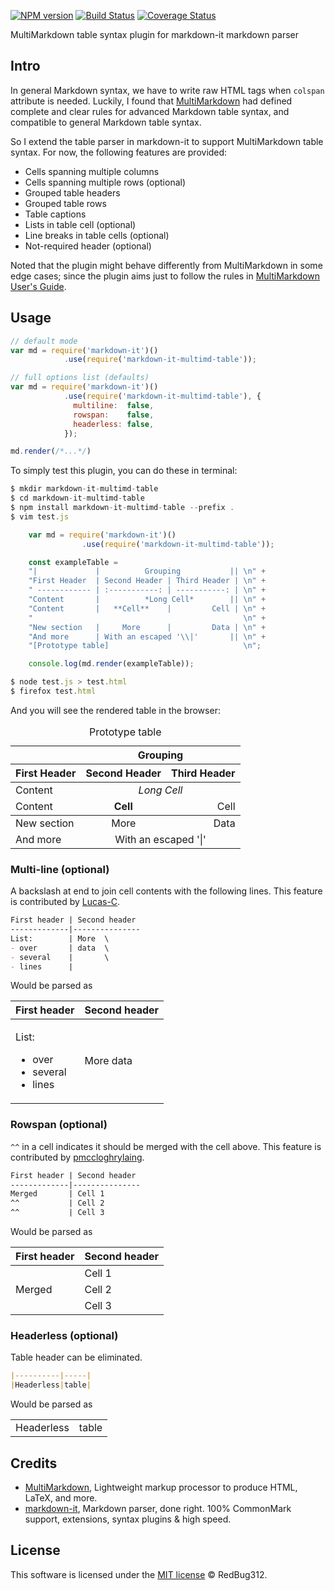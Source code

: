 [![NPM version](https://img.shields.io/npm/v/markdown-it-multimd-table.svg?style=flat)](https://www.npmjs.org/package/markdown-it-multimd-table)
[![Build Status](https://travis-ci.org/RedBug312/markdown-it-multimd-table.svg?branch=master)](https://travis-ci.org/RedBug312/markdown-it-multimd-table)
[![Coverage Status](https://coveralls.io/repos/github/RedBug312/markdown-it-multimd-table/badge.svg?branch=master)](https://coveralls.io/github/RedBug312/markdown-it-multimd-table?branch=master)

MultiMarkdown table syntax plugin for markdown-it markdown parser

## Intro
In general Markdown syntax, we have to write raw HTML tags when `colspan` attribute is needed. Luckily, I found that [MultiMarkdown](https://fletcher.github.io/MultiMarkdown-6/) had defined complete and clear rules for advanced Markdown table syntax, and compatible to general Markdown table syntax.

So I extend the table parser in markdown-it to support MultiMarkdown table syntax. For now, the following features are provided:
- Cells spanning multiple columns
- Cells spanning multiple rows (optional)
- Grouped table headers
- Grouped table rows
- Table captions
- Lists in table cell (optional)
- Line breaks in table cells (optional)
- Not-required header (optional)

Noted that the plugin might behave differently from MultiMarkdown in some edge cases; since the plugin aims just to follow the rules in [MultiMarkdown User's Guide](http://fletcher.github.io/MultiMarkdown-5/tables).

## Usage
```javascript
// default mode
var md = require('markdown-it')()
            .use(require('markdown-it-multimd-table'));

// full options list (defaults)
var md = require('markdown-it')()
            .use(require('markdown-it-multimd-table'), {
              multiline:  false,
              rowspan:    false,
              headerless: false,
            });

md.render(/*...*/)
```

To simply test this plugin, you can do these in terminal:
```javascript
$ mkdir markdown-it-multimd-table
$ cd markdown-it-multimd-table
$ npm install markdown-it-multimd-table --prefix .
$ vim test.js

    var md = require('markdown-it')()
                .use(require('markdown-it-multimd-table'));

    const exampleTable =
    "|             |          Grouping           || \n" +
    "First Header  | Second Header | Third Header | \n" +
    " ------------ | :-----------: | -----------: | \n" +
    "Content       |          *Long Cell*        || \n" +
    "Content       |   **Cell**    |         Cell | \n" +
    "                                               \n" +
    "New section   |     More      |         Data | \n" +
    "And more      | With an escaped '\\|'       || \n" +
    "[Prototype table]                              \n";

    console.log(md.render(exampleTable));

$ node test.js > test.html
$ firefox test.html
```

And you will see the rendered table in the browser:

<table>
<thead>
<tr>
<th></th>
<th style="text-align:center" colspan="2">Grouping</th>
</tr>
<tr>
<th>First Header</th>
<th style="text-align:center">Second Header</th>
<th style="text-align:right">Third Header</th>
</tr>
</thead>
<tbody>
<tr>
<td>Content</td>
<td style="text-align:center" colspan="2"><em>Long Cell</em></td>
</tr>
<tr>
<td>Content</td>
<td style="text-align:center"><strong>Cell</strong></td>
<td style="text-align:right">Cell</td>
</tr>
</tbody>
<tbody>
<tr>
<td>New section</td>
<td style="text-align:center">More</td>
<td style="text-align:right">Data</td>
</tr>
<tr>
<td>And more</td>
<td style="text-align:center" colspan="2">With an escaped '|'</td>
</tr>
</tbody>
<caption id="prototypetable">Prototype table</caption>
</table>

### Multi-line (optional)

A backslash at end to join cell contents with the following lines.
This feature is contributed by [Lucas-C](https://github.com/Lucas-C).

```markdown
First header | Second header
-------------|---------------
List:        | More  \
- over       | data  \
- several    |       \
- lines      |
```

Would be parsed as

<table>
<thead>
<tr>
<th>First header</th>
<th>Second header</th>
</tr>
</thead>
<tbody>
<tr>
<td>
<p>List:</p>
<ul>
<li>over</li>
<li>several</li>
<li>lines</li>
</ul>
</td>
<td>
<p>More
data</p>
</td>
</tr>
</tbody>
</table>

### Rowspan (optional)

`^^` in a cell indicates it should be merged with the cell above.
This feature is contributed by [pmccloghrylaing](https://github.com/pmccloghrylaing).

```markdown
First header | Second header
-------------|---------------
Merged       | Cell 1
^^           | Cell 2
^^           | Cell 3
```

Would be parsed as

<table>
<thead>
<tr>
<th>First header</th>
<th>Second header</th>
</tr>
</thead>
<tbody>
<tr>
<td rowspan="3">Merged</td>
<td>Cell 1</td>
</tr>
<tr>
<td>Cell 2</td>
</tr>
<tr>
<td>Cell 3</td>
</tr>
</tbody>
</table>

### Headerless (optional)
Table header can be eliminated.

```markdown
|----------|-----|
|Headerless|table|
```

Would be parsed as

<table>
<tbody>
<tr>
<td>Headerless</td>
<td>table</td>
</tr>
</tbody>
</table>

## Credits
* [MultiMarkdown](https://fletcher.github.io/MultiMarkdown-6/), Lightweight markup processor to produce HTML, LaTeX, and more.
* [markdown-it](https://markdown-it.github.io/), Markdown parser, done right. 100% CommonMark support, extensions, syntax plugins & high speed.

## License
This software is licensed under the [MIT license](https://opensource.org/licenses/mit-license.php) © RedBug312.
